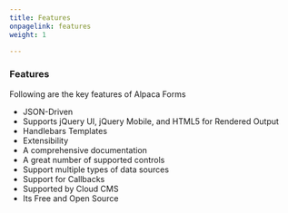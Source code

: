 ```yaml
---
title: Features
onpagelink: features
weight: 1

---
```


### Features

Following are the key features of Alpaca Forms

- JSON-Driven
- Supports jQuery UI, jQuery Mobile, and HTML5 for Rendered Output
- Handlebars Templates
- Extensibility
- A comprehensive documentation
- A great number of supported controls
- Support multiple types of data sources
- Support for Callbacks
- Supported by Cloud CMS
- Its Free and Open Source
 

